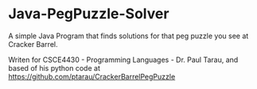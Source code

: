 # Java-PegPuzzle-Solver
A simple Java Program that finds solutions for that peg puzzle you see at Cracker Barrel. 

Writen for CSCE4430 - Programming Languages - Dr. Paul Tarau, and based of his python code at https://github.com/ptarau/CrackerBarrelPegPuzzle

